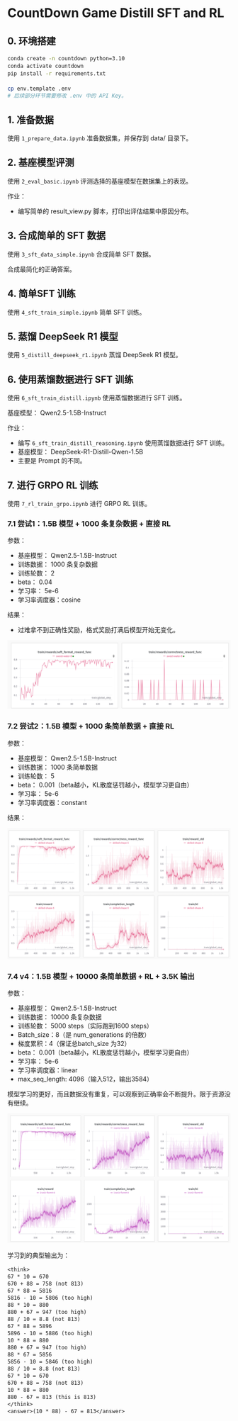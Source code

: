 # CountDown Game Distill SFT and RL

## 0. 环境搭建

```bash
conda create -n countdown python=3.10
conda activate countdown
pip install -r requirements.txt

cp env.template .env
# 后续部分环节需要修改 .env 中的 API Key。
```

## 1. 准备数据

使用 `1_prepare_data.ipynb` 准备数据集，并保存到 data/ 目录下。

## 2. 基座模型评测

使用 `2_eval_basic.ipynb` 评测选择的基座模型在数据集上的表现。

作业：

- 编写简单的 result_view.py 脚本，打印出评估结果中原因分布。

## 3. 合成简单的 SFT 数据

使用 `3_sft_data_simple.ipynb` 合成简单 SFT 数据。

合成最简化的正确答案。

## 4. 简单SFT 训练

使用 `4_sft_train_simple.ipynb` 简单 SFT 训练。

## 5. 蒸馏 DeepSeek R1 模型

使用 `5_distill_deepseek_r1.ipynb` 蒸馏 DeepSeek R1 模型。

## 6. 使用蒸馏数据进行 SFT 训练

使用 `6_sft_train_distill.ipynb` 使用蒸馏数据进行 SFT 训练。

基座模型： Qwen2.5-1.5B-Instruct

作业：

- 编写 `6_sft_train_distill_reasoning.ipynb` 使用蒸馏数据进行 SFT 训练。
- 基座模型： DeepSeek-R1-Distill-Qwen-1.5B
- 主要是 Prompt 的不同。


## 7. 进行 GRPO RL 训练

使用 `7_rl_train_grpo.ipynb` 进行 GRPO RL 训练。

### 7.1 尝试1：1.5B 模型 + 1000 条复杂数据 + 直接 RL

参数：

- 基座模型： Qwen2.5-1.5B-Instruct
- 训练数据： 1000 条复杂数据
- 训练轮数： 2
- beta： 0.04
- 学习率： 5e-6
- 学习率调度器：cosine

结果：

- 过难拿不到正确性奖励，格式奖励打满后模型开始无变化。

![](./rl1.png)

### 7.2 尝试2：1.5B 模型 + 1000 条简单数据 + 直接 RL

参数：

- 基座模型： Qwen2.5-1.5B-Instruct
- 训练数据： 1000 条简单数据
- 训练轮数： 5
- beta： 0.001（beta越小，KL散度惩罚越小，模型学习更自由）
- 学习率： 5e-6
- 学习率调度器：constant

结果：

![](./rl2.png)

### 7.4 v4：1.5B 模型 + 10000 条简单数据 + RL + 3.5K 输出

参数：

- 基座模型： Qwen2.5-1.5B-Instruct
- 训练数据： 10000 条复杂数据
- 训练轮数： 5000 steps（实际跑到1600 steps）
- Batch_size：8（是 num_generations 的倍数）
- 梯度累积：4（保证总batch_size 为32）
- beta： 0.001（beta越小，KL散度惩罚越小，模型学习更自由）
- 学习率： 5e-6
- 学习率调度器：linear
- max_seq_length: 4096（输入512，输出3584）

模型学习的更好，而且数据没有重复，可以观察到正确率会不断提升。限于资源没有继续。

![](./rl4.png)

学习到的典型输出为：

```
<think>
67 * 10 = 670
670 + 88 = 758 (not 813)
67 * 88 = 5816
5816 - 10 = 5806 (too high)
88 * 10 = 880
880 + 67 = 947 (too high)
88 / 10 = 8.8 (not 813)
67 * 88 = 5896
5896 - 10 = 5886 (too high)
10 * 88 = 880
880 + 67 = 947 (too high)
88 * 67 = 5856
5856 - 10 = 5846 (too high)
88 / 10 = 8.8 (not 813)
67 * 10 = 670
670 + 88 = 758 (not 813)
10 * 88 = 880
880 - 67 = 813 (this is 813)
</think>
<answer>(10 * 88) - 67 = 813</answer>
```
